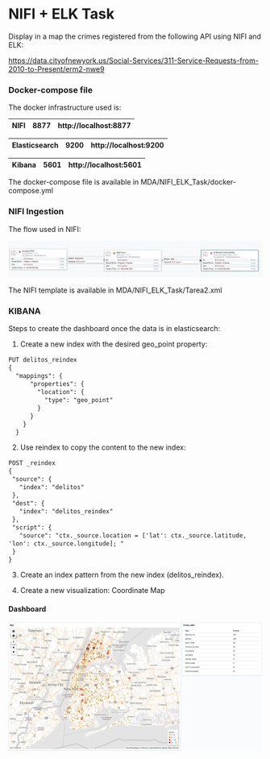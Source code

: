 
# NIFI + ELK Task 

Display in a map the crimes registered from the following API using NIFI and ELK:

https://data.cityofnewyork.us/Social-Services/311-Service-Requests-from-2010-to-Present/erm2-nwe9

### Docker-compose file 

The docker infrastructure used is: 

| NIFI | 8877 | http://localhost:8877 |
|:----:|------|------------------------|

| Elasticsearch | 9200 | http://localhost:9200 |
|:-------------:|------|-----------------------|

| Kibana | 5601 | http://localhost:5601 |
|:----:|------|------------------------|

The docker-compose file is available in MDA/NIFI_ELK_Task/docker-compose.yml


### NIFI Ingestion 

The flow used in NIFI: 

![alt text](https://github.com/Rosalln/MDA/blob/master/NIFI_ELK_Task/Img/Nifi_flow.png)

The NIFI template is available in MDA/NIFI_ELK_Task/Tarea2.xml

### KIBANA

Steps to create the dashboard once the data is in elasticsearch:

1. Create a new index with the desired geo_point property: 

```
PUT delitos_reindex  
{  
  "mappings": {  
      "properties": {  
        "location": {  
          "type": "geo_point"  
        }  
      }  
    }  
  }
 ```
2. Use reindex to copy the content to the new index:
 
 ```
 POST _reindex
{
  "source": {
    "index": "delitos"
  },
  "dest": {
    "index": "delitos_reindex"
  },
  "script": {
    "source": "ctx._source.location = ['lat': ctx._source.latitude, 'lon': ctx._source.longitude]; "
  }
}
```
3. Create an index pattern from the new index (delitos_reindex). 

4. Create a new visualization: Coordinate Map 

#### Dashboard

![alt text](https://github.com/Rosalln/MDA/blob/master/NIFI_ELK_Task/Dashboard.png)







 
  

  
 



